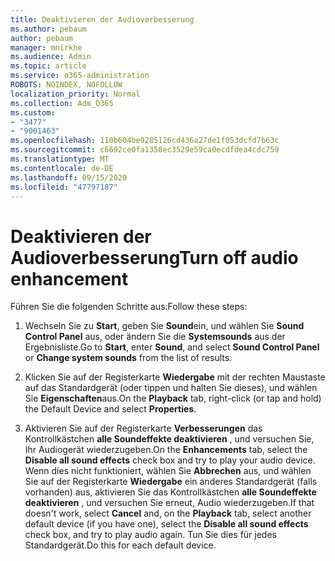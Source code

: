 ```yaml
---
title: Deaktivieren der Audioverbesserung
ms.author: pebaum
author: pebaum
manager: mnirkhe
ms.audience: Admin
ms.topic: article
ms.service: o365-administration
ROBOTS: NOINDEX, NOFOLLOW
localization_priority: Normal
ms.collection: Adm_O365
ms.custom:
- "3477"
- "9001463"
ms.openlocfilehash: 110b604be9285126cd436a27de1f053dcfd7b63c
ms.sourcegitcommit: c6692ce0fa1358ec3529e59ca0ecdfdea4cdc759
ms.translationtype: MT
ms.contentlocale: de-DE
ms.lasthandoff: 09/15/2020
ms.locfileid: "47797187"
---
```

# <a name="turn-off-audio-enhancement"></a><span data-ttu-id="de7ba-102">Deaktivieren der Audioverbesserung</span><span class="sxs-lookup"><span data-stu-id="de7ba-102">Turn off audio enhancement</span></span>

<span data-ttu-id="de7ba-103">Führen Sie die folgenden Schritte aus:</span><span class="sxs-lookup"><span data-stu-id="de7ba-103">Follow these steps:</span></span>

1. <span data-ttu-id="de7ba-104">Wechseln Sie zu **Start**, geben Sie **Sound**ein, und wählen Sie **Sound Control Panel** aus, oder ändern Sie die **Systemsounds** aus der Ergebnisliste.</span><span class="sxs-lookup"><span data-stu-id="de7ba-104">Go to **Start**, enter **Sound**, and select **Sound Control Panel** or **Change system sounds** from the list of results.</span></span>

2. <span data-ttu-id="de7ba-105">Klicken Sie auf der Registerkarte **Wiedergabe** mit der rechten Maustaste auf das Standardgerät (oder tippen und halten Sie dieses), und wählen Sie **Eigenschaften**aus.</span><span class="sxs-lookup"><span data-stu-id="de7ba-105">On the **Playback** tab, right-click (or tap and hold) the Default Device and select **Properties**.</span></span>

3. <span data-ttu-id="de7ba-106">Aktivieren Sie auf der Registerkarte **Verbesserungen** das Kontrollkästchen **alle Soundeffekte deaktivieren** , und versuchen Sie, Ihr Audiogerät wiederzugeben.</span><span class="sxs-lookup"><span data-stu-id="de7ba-106">On the **Enhancements** tab, select the **Disable all sound effects** check box and try to play your audio device.</span></span> <span data-ttu-id="de7ba-107">Wenn dies nicht funktioniert, wählen Sie **Abbrechen** aus, und wählen Sie auf der Registerkarte **Wiedergabe** ein anderes Standardgerät (falls vorhanden) aus, aktivieren Sie das Kontrollkästchen **alle Soundeffekte deaktivieren** , und versuchen Sie erneut, Audio wiederzugeben.</span><span class="sxs-lookup"><span data-stu-id="de7ba-107">If that doesn't work, select **Cancel** and, on the **Playback** tab, select another default device (if you have one), select the **Disable all sound effects** check box, and try to play audio again.</span></span> <span data-ttu-id="de7ba-108">Tun Sie dies für jedes Standardgerät.</span><span class="sxs-lookup"><span data-stu-id="de7ba-108">Do this for each default device.</span></span>

